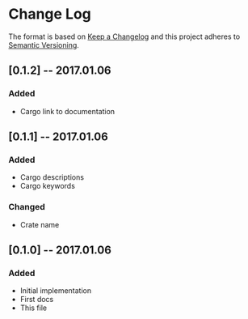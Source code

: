 # Change Log

The format is based on [Keep a Changelog](http://keepachangelog.com/) 
and this project adheres to [Semantic Versioning](http://semver.org/).

## [0.1.2] -- 2017.01.06
### Added
- Cargo link to documentation

## [0.1.1] -- 2017.01.06
### Added
- Cargo descriptions
- Cargo keywords
### Changed
- Crate name

## [0.1.0] -- 2017.01.06
### Added
- Initial implementation
- First docs
- This file